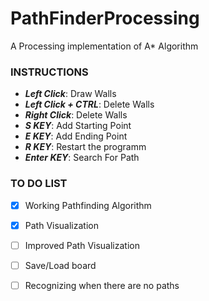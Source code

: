 # PathFinderProcessing

A Processing implementation of A* Algorithm

### INSTRUCTIONS
* __*Left Click*__: Draw Walls
* __*Left Click + CTRL*__: Delete Walls
* __*Right Click*__: Delete Walls
* __*S KEY*__: Add Starting Point
* __*E KEY*__: Add Ending Point
* __*R KEY*__: Restart the programm
* __*Enter KEY*__: Search For Path


### TO DO LIST
- [x] Working Pathfinding Algorithm
- [x] Path Visualization
- [ ] Improved Path Visualization
- [ ] Save/Load board
- [ ] Recognizing when there are no paths

